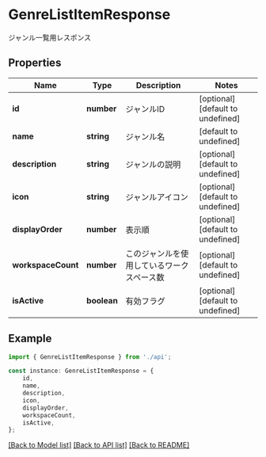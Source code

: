# GenreListItemResponse

ジャンル一覧用レスポンス

## Properties

Name | Type | Description | Notes
------------ | ------------- | ------------- | -------------
**id** | **number** | ジャンルID | [optional] [default to undefined]
**name** | **string** | ジャンル名 | [default to undefined]
**description** | **string** | ジャンルの説明 | [optional] [default to undefined]
**icon** | **string** | ジャンルアイコン | [optional] [default to undefined]
**displayOrder** | **number** | 表示順 | [optional] [default to undefined]
**workspaceCount** | **number** | このジャンルを使用しているワークスペース数 | [optional] [default to undefined]
**isActive** | **boolean** | 有効フラグ | [optional] [default to undefined]

## Example

```typescript
import { GenreListItemResponse } from './api';

const instance: GenreListItemResponse = {
    id,
    name,
    description,
    icon,
    displayOrder,
    workspaceCount,
    isActive,
};
```

[[Back to Model list]](../README.md#documentation-for-models) [[Back to API list]](../README.md#documentation-for-api-endpoints) [[Back to README]](../README.md)
